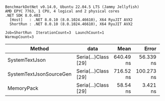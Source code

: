 ```

BenchmarkDotNet v0.14.0, Ubuntu 22.04.5 LTS (Jammy Jellyfish)
AMD EPYC 7763, 1 CPU, 4 logical and 2 physical cores
.NET SDK 8.0.403
  [Host]   : .NET 8.0.10 (8.0.1024.46610), X64 RyuJIT AVX2
  ShortRun : .NET 8.0.10 (8.0.1024.46610), X64 RyuJIT AVX2

Job=ShortRun  IterationCount=3  LaunchCount=1  
WarmupCount=3  

```
| Method                  | data                 | Mean      | Error      | StdDev   | Min       | Max       | Gen0   | Allocated |
|------------------------ |--------------------- |----------:|-----------:|---------:|----------:|----------:|-------:|----------:|
| SystemTextJson          | Seria(...)Class [29] | 640.49 ns |  56.339 ns | 3.088 ns | 636.98 ns | 642.80 ns | 0.0038 |     392 B |
| SystemTextJsonSourceGen | Seria(...)Class [29] | 716.52 ns | 100.273 ns | 5.496 ns | 712.84 ns | 722.84 ns | 0.0048 |     464 B |
| MemoryPack              | Seria(...)Class [29] |  58.54 ns |   3.421 ns | 0.187 ns |  58.39 ns |  58.75 ns | 0.0014 |     120 B |

